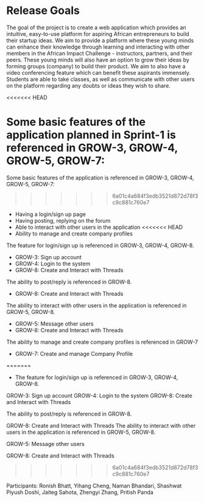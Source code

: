 # Release Goals

The goal of the project is to create a web application which provides an intuitive, easy-to-use platform for aspiring African entrepreneurs to build their startup ideas. We aim to provide a platform where these young minds can enhance their knowledge through learning and interacting with other members in the African Impact Challenge - instructors, partners, and their peers. These young minds will also have an option to grow their ideas by forming groups (company) to build their product. We aim to also have a video conferencing feature which can benefit these aspirants immensely. Students are able to take classes, as well as communicate with other users on the platform regarding any doubts or ideas they wish to share.

<<<<<<< HEAD

Some basic features of the application planned in Sprint-1 is referenced in GROW-3, GROW-4, GROW-5, GROW-7:
=======
Some basic features of the application is referenced in GROW-3, GROW-4, GROW-5, GROW-7:
>>>>>>> 6a01c4a684f3edb3521d872d78f3c9c881c760e7

- Having a login/sign up page
- Having posting, replying on the forum
- Able to interact with other users in the application
<<<<<<< HEAD
- Ability to manage and create company profiles


The feature for login/sign up is referenced in GROW-3, GROW-4, GROW-8.
- GROW-3: Sign up account
- GROW-4: Login to the system
- GROW-8: Create and Interact with Threads

The ability to post/reply is referenced in GROW-8.
- GROW-8: Create and Interact with Threads

The ability to interact with other users in the application is referenced in GROW-5, GROW-8.
- GROW-5: Message other users
- GROW-8: Create and Interact with Threads

The ability to manage and create company profiles is referenced in GROW-7
- GROW-7: Create and manage Company Profile

=======
- The feature for login/sign up is referenced in GROW-3, GROW-4, GROW-8.

GROW-3: Sign up account
GROW-4: Login to the system
GROW-8: Create and Interact with Threads

The ability to post/reply is referenced in GROW-8.

GROW-8: Create and Interact with Threads
The ability to interact with other users in the application is referenced in GROW-5, GROW-8.

GROW-5: Message other users

GROW-8: Create and Interact with Threads
>>>>>>> 6a01c4a684f3edb3521d872d78f3c9c881c760e7

Participants: Ronish Bhatt, Yihang Cheng, Naman Bhandari, Shashwat Piyush Doshi, Jaiteg Sahota, Zhengyi Zhang, Pritish Panda
